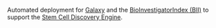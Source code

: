 Automated deployment for [Galaxy][1] and the [BioInvestigatorIndex
(BII)][2] to support the [Stem Cell Discovery Engine][3].

[1]: http://usegalaxy.org
[2]: http://isatab.sourceforge.net/
[3]: http://discovery.hsci.harvard.edu/
